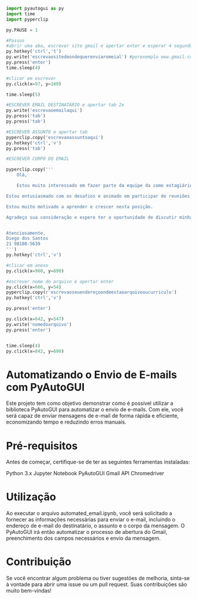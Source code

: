 ```python
import pyautogui as py
import time
import pyperclip

py.PAUSE = 1

#Passos 
#abrir uma aba, escrever site gmail e apertar enter e esperar 4 segundos
py.hotkey('ctrl','t')
py.write('escrevaositedeondequerenviaromeial') #porexemplo www.gmail.com
py.press('enter')
time.sleep(4)

#clicar em escrever
py.click(x=97, y=169)

time.sleep(5)

#ESCREVER EMAIL DESTINATÁRIO e apertar tab 2x
py.write('escrevaoemailaqui')
py.press('tab')
py.press('tab')

#ESCREVER ASSUNTO e apertar tab
pyperclip.copy('escrevaoassuntoaqui')
py.hotkey('ctrl','v')
py.press('tab')

#ESCREVER CORPO DO EMAIL

pyperclip.copy('''
    Olá,

    Estou muito interessado em fazer parte da equipe da como estagiário em Desenvolvimento Front-end. Com minha experiência em tecnologias como HTML5, CSS, JavaScript, Bootstrap, Git e Github, juntamente com meu curso tecnólogo superior em Análise e Desenvolvimento de Sistemas eu ótimo curso de fullstack da B7WEB, estou confiante em minha capacidade de ser um grande contribuinte para sua equipe de tecnologia!

Estou entusiasmado com os desafios e animado em participar de reuniões diárias com a equipe de tecnologia e interagir com outros membros da equipe para ajudar a alcançar nossos objetivos.

Estou muito motivado a aprender e crescer nesta posição.

Agradeço sua consideração e espero ter a oportunidade de discutir minha aplicação futuramente.


Atenciosamente,
Diego dos Santos
21 98108-5639
''')
py.hotkey('ctrl','v')

#clicar em anexo
py.click(x=960, y=690)

#escrever nome do arquivo e apertar enter
py.click(x=666, y=54)
pyperclip.copy(r'escrevaoseuendereçoondeestaoarquivooucurriculo')
py.hotkey('ctrl','v')

py.press('enter')

py.click(x=642, y=547)
py.write('nomedoarquivo')
py.press('enter')


time.sleep(4)
py.click(x=842, y=690)

```

# Automatizando o Envio de E-mails com PyAutoGUI
Este projeto tem como objetivo demonstrar como é possível utilizar a biblioteca PyAutoGUI para automatizar o envio de e-mails. Com ele, você será capaz de enviar mensagens de e-mail de forma rápida e eficiente, economizando tempo e reduzindo erros manuais.

# Pré-requisitos
Antes de começar, certifique-se de ter as seguintes ferramentas instaladas:

Python 3.x
Jupyter Notebook
PyAutoGUI
Gmail API
Chromedriver


# Utilização
Ao executar o arquivo automated_email.ipynb, você será solicitado a fornecer as informações necessárias para enviar o e-mail, incluindo o endereço de e-mail do destinatário, o assunto e o corpo da mensagem. O PyAutoGUI irá então automatizar o processo de abertura do Gmail, preenchimento dos campos necessários e envio da mensagem.

# Contribuição
Se você encontrar algum problema ou tiver sugestões de melhoria, sinta-se à vontade para abrir uma issue ou um pull request. Suas contribuições são muito bem-vindas!

